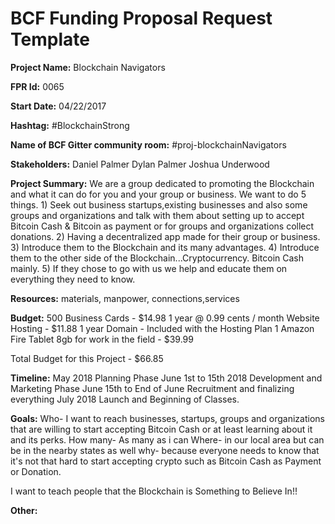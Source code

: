 
# BCF Funding Proposal Request Template

**Project Name:**
Blockchain Navigators

**FPR Id:**
0065

**Start Date:**
04/22/2017

**Hashtag:**
#BlockchainStrong

**Name of BCF Gitter community room:**
#proj-blockchainNavigators

**Stakeholders:**
Daniel Palmer
Dylan Palmer
Joshua Underwood

**Project Summary:**
We are a group dedicated to promoting the Blockchain and what it can do for you and your group or business.  We want to do 5 things. 1) Seek out business startups,existing businesses and also some groups and organizations and talk with them about setting up to accept Bitcoin Cash &amp; Bitcoin as payment or for groups and organizations collect donations. 2) Having a decentralized app made for their group or business. 3) Introduce them to the Blockchain and its many advantages. 4) Introduce them to the other side of the Blockchain...Cryptocurrency. Bitcoin Cash mainly. 5) If they chose to go with us we help and educate them on everything they need to know.

**Resources:**
materials, manpower, connections,services

**Budget:**
500 Business Cards - $14.98
1 year @ 0.99 cents / month Website Hosting - $11.88
1 year Domain - Included with the Hosting Plan
1 Amazon Fire Tablet 8gb for work in the field - $39.99

Total Budget for this Project - $66.85


**Timeline:**
May 2018 Planning Phase
June 1st to 15th 2018  Development and Marketing Phase
June 15th to End of June Recruitment and finalizing everything 
July 2018 Launch and Beginning of Classes.

**Goals:**
Who- I want to reach businesses, startups, groups and organizations that are willing to start accepting Bitcoin Cash or at least learning about it and its perks.
How many- As many as i can 
Where- in our local area but can be in the nearby states as well
why- because everyone needs to know that it&#39;s not that hard to start accepting crypto such as Bitcoin Cash as Payment or Donation.

I want to teach people that the Blockchain is Something to Believe In!!

**Other:**

 
